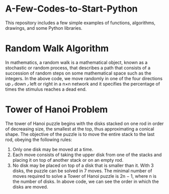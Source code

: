 # A-Few-Codes-to-Start-Python
This repository includes a few simple examples of functions, algorithms, drawings, and some Python libraries.

# Random Walk Algorithm
In mathematics, a random walk is a mathematical object, known as a stochastic or random process, that describes a path that consists of a succession of random steps on some mathematical space such as the integers.
In the above code, we move randomly in one of the four directions up ٫ down ٫ left or right in a n×n network and it specifies the percentage of times the stimulus reaches a dead end.

# Tower of Hanoi Problem
The tower of Hanoi puzzle begins with the disks stacked on one rod in order of decreasing size, the smallest at the top, thus approximating a conical shape. The objective of the puzzle is to move the entire stack to the last rod, obeying the following rules:

1. Only one disk may be moved at a time.
2. Each move consists of taking the upper disk from one of the stacks and placing it on top of another stack or on an empty rod.
3. No disk may be placed on top of a disk that is smaller than it.
With 3 disks, the puzzle can be solved in 7 moves. The minimal number of moves required to solve a Tower of Hanoi puzzle is 2n − 1, where n is the number of disks. In above code, we can see the order in which the disks are moved.
